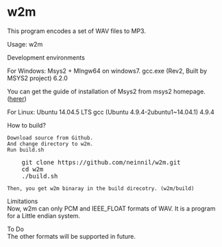 # w2m

This program encodes a set of WAV files to MP3.

Usage:
w2m <directory name>


Development environments

 For Windows: Msys2 + MIngw64 on windows7.
  gcc.exe (Rev2, Built by MSYS2 project) 6.2.0

  You can get the guide of installation of Msys2 from msys2 homepage.(<a href="https://sourceforge.net/p/msys2/wiki/MSYS2%20installation/">herer</a>)
 
 For Linux: Ubuntu 14.04.5 LTS
  gcc (Ubuntu 4.9.4-2ubuntu1~14.04.1) 4.9.4


How to build?

	Download source from Github.
	And change directory to w2m.
	Run build.sh
<pre>
	git clone https://github.com/neinnil/w2m.git
	cd w2m
	./build.sh
</pre>
	Then, you get w2m binaray in the build direcotry. (w2m/build)


Limitations<br>
	Now, w2m can only PCM and IEEE_FLOAT formats of WAV.
	It is a program for a Little endian system.


To Do <br>
The other formats will be supported in future.


